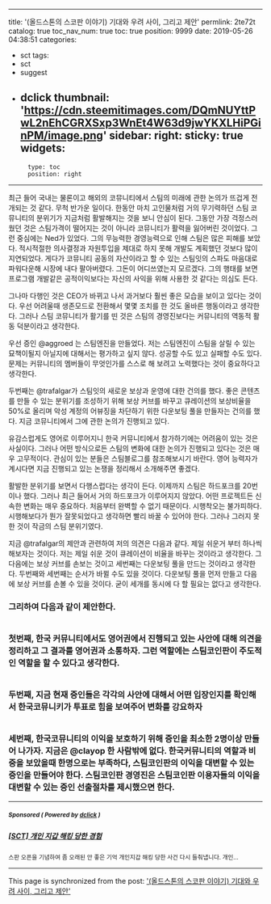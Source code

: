 
---
title: '(올드스톤의 스코판 이야기) 기대와 우려 사이, 그리고 제안'
permlink: 2te72t
catalog: true
toc_nav_num: true
toc: true
position: 9999
date: 2019-05-26 04:38:51
categories:
- sct
tags:
- sct
- suggest
- dclick
thumbnail: 'https://cdn.steemitimages.com/DQmNUYttPwL2nEhCGRXSxp3WnEt4W63d9jwYKXLHiPGinPM/image.png'
sidebar:
    right:
        sticky: true
widgets:
    -
        type: toc
        position: right
---


최근 들어 국내는 물론이고 해외의 코뮤니티에서 스팀의 미래에 관한 논의가 뜨겁게 전개되는 것 같다. 무척 반가운 일이다. 한동안 마치 고인물처럼 거의 무기력하던 스팀 코뮤니티의 분위기가 지금처럼 활발해지는 것을 보니 안심이 된다. 그동안 가장 걱정스러웠던 것은 스팀가격이 떨어지는 것이 아니라 코뮤니티가 활력을 잃어버린 것이었다. 그런 중심에는 Ned가 있었다. 그의 무능력한 경영능력으로 인해 스팀은 많은 피해를 보았다. 적시적절한 의사결정과 자원투입을 제대로 하지 못해 개발도 계획했던 것보다 많이 지연되었다. 게다가 코뮤니티 공동의 자산이라고 할 수 있는 스팀잇의 스파도 마음대로 파워다운해 시장에 내다 팔아버렸다. 그돈이 어디쓰였는지 모르겠다. 그의 행태를 보면 프로그램 개발같은 공적이익보다는 자신의 사익을 위해 사용한 것 같다는 의심도 든다. 

그나마 다행인 것은 CEO가 바뀌고 나서 과거보다 훨씬 좋은 모습을 보이고 있다는 것이다. 우선 어려울때 생존모드로 전환해서 몇몇 조치를 한 것도 올바른 행동이라고 생각한다. 그러나 스팀 코뮤니티가 활기를 띤 것은 스팀의 경영진보다는 커뮤니티의 역동적 활동 덕분이라고 생각한다. 

우선 증인 @aggroed 는 스팀엔진을 만들었다. 저는 스팀엔진이 스팀을 살릴 수 있는 묘책이될지 아닐지에 대해서는 평가하고 싶지 않다. 성공할 수도 있고 실패할 수도 있다. 문제는 커뮤니티의 멤버들이 무엇인가를 스스로 해 보려고 노력했다는 것이 중요하다고 생각한다. 

두번째는 @trafalgar가 스팀잇의 새로운 보상과 운영에 대한 건의를 했다. 좋은 콘텐츠를 만들 수 있는 분위기를 조성하기 위해 보상 커브를 바꾸고 큐레이션의 보상비율을 50%로 올리며 악성 계정의 어뷰징을 차단하기 위한 다운보팅 풀을 만들자는 건의를 했다. 지금 코뮤니티에서 그에 관한 논의가 진행되고 있다. 

유감스럽게도 영어로 이루어지니 한국 커뮤니티에서 참가하기에는 어려움이 있는 것은 사실이다. 그러나 어떤 방식으로든 스팀의 변화에 대한 논의가 진행되고 있다는 것은 매우 고무적이다. 관심이 있는 분들은 스팀블로그를 참조해보시기 바란다. 영어 능력자가 계시다면 지금 진행되고 있는 논쟁을 정리해서 소개해주면 좋겠다. 

활발한 분위기를 보면서 다행스럽다는 생각이 든다. 이제까지 스팀은 하드포크를 20번이나 했다. 그러나 최근 들어서 거의 하드포크가 이루어지지 않았다. 어떤 프로젝트든 신속한 변화는 매우 중요하다. 처음부터 완벽할 수 없기 때문이다. 시행착오는 불가피하다. 시행해보다가 뭔가 잘못되었다고 생각하면 빨리 바꿀 수 있어야 한다. 그러나 그러지 못한 것이 작금의 스팀 분위기였다. 

지금 @trafalgar의 제안과 관련하여 저의 의견은 다음과 같다. 제일 쉬운거 부터 하나씩 해보자는 것이다. 저는 제일 쉬운 것이 큐레이션이 비율을 바꾸는 것이라고 생각한다. 그다음에는 보상 커브를 손보는 것이고 세번째는 다운보팅 풀을 만드는 것이라고 생각한다. 두번째와 세번째는 순서가 바뀔 수도 있을 것이다. 다운보팅 풀을 먼저 만들고 다음에 보상 커브를 손볼 수 있을 것이다. 굳이 세개를 동시에 다 할 필요는 없다고 생각한다. 

### 그리하여 다음과 같이 제안한다. 
#

### 첫번째, 한국 커뮤니티에서도 영어권에서 진행되고 있는 사안에 대해 의견을 정리하고 그 결과를 영어권과 소통하자. 그런 역할에는 스팀코인판이 주도적인 역할을 할 수 있다고 생각한다. 
#
### 두번째, 지금 현재 증인들은 각각의 사안에 대해서 어떤 입장인지를 확인해서 한국코뮤니키가 투표로 힘을 보여주어 변화를 강요하자 
#

### 세번째, 한국코뮤니티의 이익을 보호하기 위해 증인을 최소한 2명이상 만들어 나가자. 지금은 @clayop 한 사람밖에 없다. 한국커뮤니티의 역할과 비중을 보았을때 한명으로는 부족하다, 스팀코인판의 이익을 대변할 수 있는 증인을 만들어야 한다. 스팀코인판 경영진은 스팀코인판 이용자들의 이익을 대변할 수 있는 증인 선출절차를 제시했으면 한다.

---

#####  <sub> **Sponsored ( Powered by [dclick](https://www.dclick.io) )** </sub>
##### [[SCT] 개인 지갑 해킹 당한 경험](https://api.dclick.io/v1/c?x=eyJhbGciOiJIUzI1NiIsInR5cCI6IkpXVCJ9.eyJjIjoib2xkc3RvbmUiLCJzIjoiMnRlNzJ0IiwiYSI6WyJ0LTE4NTIiXSwidXJsIjoiaHR0cHM6Ly9zdGVlbWl0LmNvbS9rci9AanVuZTA2MjAvc2N0IiwiaWF0IjoxNTU4OTE5NTMzLCJleHAiOjE4NzQyNzk1MzN9.4mqX-5vaFDeqbIqoF_ZX4RzhIbt7jXHJnJDR3rigNCY)
<sup>스판 오픈을 기념하여 좀 오래된 안 좋은 기억 개인지갑 해킹 당한 사건 다시 들춰냅니다. 개인...</sup>


- - -

This page is synchronized from the post: ['(올드스톤의 스코판 이야기) 기대와 우려 사이, 그리고 제안'](https://steemit.com/@oldstone/2te72t)
